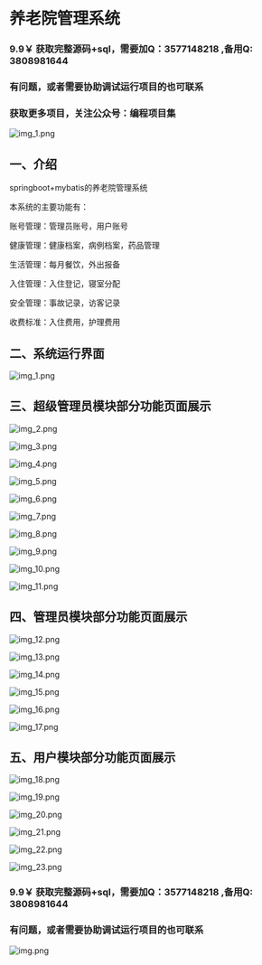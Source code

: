 # 养老院管理系统


### 9.9￥ 获取完整源码+sql，需要加Q：3577148218 ,备用Q: 3808981644
### 有问题，或者需要协助调试运行项目的也可联系
### 获取更多项目，关注公众号：编程项目集

![img_1.png](img_1.png)


## 一、介绍

springboot+mybatis的养老院管理系统

本系统的主要功能有：

账号管理：管理员账号，用户账号

健康管理：健康档案，病例档案，药品管理

生活管理：每月餐饮，外出报备

入住管理：入住登记，寝室分配

安全管理：事故记录，访客记录

收费标准：入住费用，护理费用

## 二、系统运行界面

![img_1.png](imgs/img_1.png)

## 三、超级管理员模块部分功能页面展示

![img_2.png](imgs/img_2.png)

![img_3.png](imgs/img_3.png)

![img_4.png](imgs/img_4.png)

![img_5.png](imgs/img_5.png)

![img_6.png](imgs/img_6.png)

![img_7.png](imgs/img_7.png)

![img_8.png](imgs/img_8.png)

![img_9.png](imgs/img_9.png)

![img_10.png](imgs/img_10.png)

![img_11.png](imgs/img_11.png)

## 四、管理员模块部分功能页面展示

![img_12.png](imgs/img_12.png)

![img_13.png](imgs/img_13.png)

![img_14.png](imgs/img_14.png)

![img_15.png](imgs/img_15.png)

![img_16.png](imgs/img_16.png)

![img_17.png](imgs/img_17.png)

## 五、用户模块部分功能页面展示

![img_18.png](imgs/img_18.png)

![img_19.png](imgs/img_19.png)

![img_20.png](imgs/img_20.png)

![img_21.png](imgs/img_21.png)

![img_22.png](imgs/img_22.png)

![img_23.png](imgs/img_23.png)

### 9.9￥ 获取完整源码+sql，需要加Q：3577148218 ,备用Q: 3808981644
### 有问题，或者需要协助调试运行项目的也可联系

![img.png](img.png)
